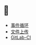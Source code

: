 # 🖖

- [事件循环](./%E4%BA%8B%E4%BB%B6%E5%BE%AA%E7%8E%AF.md)  
- [文件上传](./%E6%96%87%E4%BB%B6%E4%B8%8A%E4%BC%A0.md)  
- [GitLab-CI](./GitLab-CI.md)
